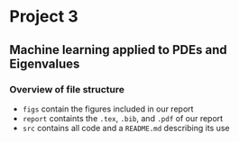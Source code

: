 # Project 3

## Machine learning applied to PDEs and Eigenvalues

### Overview of file structure 

 - `figs` contain the figures included in our report
 - `report` containts the `.tex`, `.bib`, and `.pdf` of our report
 - `src` contains all code and a `README.md` describing its use
